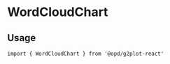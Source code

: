 # WordCloudChart

## Usage

```tsx | pure
import { WordCloudChart } from '@opd/g2plot-react'
```

<API src="../../src/plots/word-cloud/index.tsx" />
